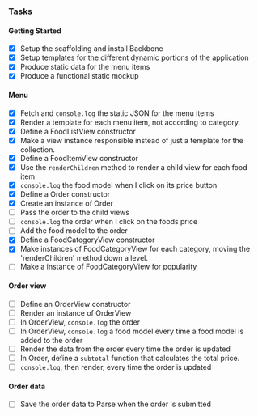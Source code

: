 ### Tasks
#### Getting Started
- [x] Setup the scaffolding and install Backbone
- [x] Setup templates for the different dynamic portions of the application
- [x] Produce static data for the menu items
- [x] Produce a functional static mockup

#### Menu
- [x] Fetch and `console.log` the static JSON for the menu items
- [x] Render a template for each menu item, not according to category.
- [x] Define a FoodListView constructor
- [x] Make a view instance responsible instead of just a template for the collection.
- [x] Define a FoodItemView constructor
- [x] Use the `renderChildren` method to render a child view for each food item
- [x] `console.log` the food model when I click on its price button
- [x] Define a Order constructor
- [x] Create an instance of Order
- [ ] Pass the order to the child views
- [ ] `console.log` the order when I click on the foods price
- [ ] Add the food model to the order
- [x] Define a FoodCategoryView constructor
- [x] Make instances of FoodCategoryView for each category, moving the 'renderChildren' method down a level.
- [ ] Make a instance of FoodCategoryView for popularity

#### Order view
- [ ] Define an OrderView constructor
- [ ] Render an instance of OrderView
- [ ] In OrderView, `console.log` the order
- [ ] In OrderView, `console.log` a food model every time a food model is added to the order
- [ ] Render the data from the order every time the order is updated
- [ ] In Order, define a `subtotal` function that calculates the total price.
- [ ] `console.log`, then render, every time the order is updated

#### Order data
- [ ] Save the order data to Parse when the order is submitted

